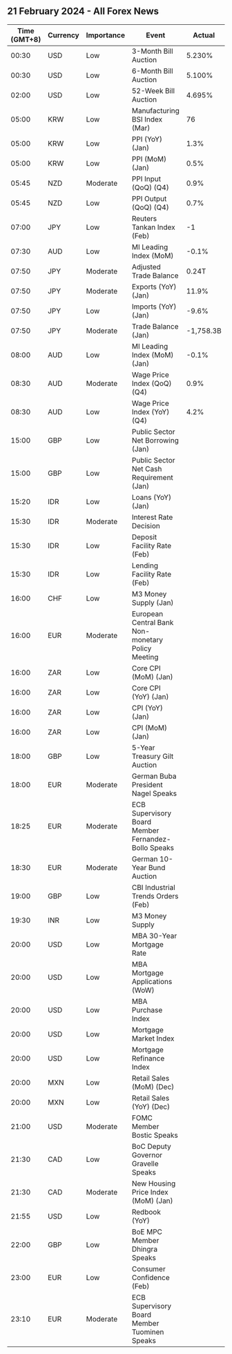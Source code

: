 ## 21 February 2024 - All Forex News

| Time (GMT+8) | Currency | Importance | Event | Actual | Forecast | Previous |
|------|----------|------------|-------|--------|----------|----------|
| 00:30 | USD | Low | 3-Month Bill Auction | 5.230% |  | 5.230% |
| 00:30 | USD | Low | 6-Month Bill Auction | 5.100% |  | 5.065% |
| 02:00 | USD | Low | 52-Week Bill Auction | 4.695% |  | 4.570% |
| 05:00 | KRW | Low | Manufacturing BSI Index (Mar) | 76 |  | 72 |
| 05:00 | KRW | Low | PPI (YoY) (Jan) | 1.3% |  | 1.2% |
| 05:00 | KRW | Low | PPI (MoM) (Jan) | 0.5% |  | 0.1% |
| 05:45 | NZD | Moderate | PPI Input (QoQ) (Q4) | 0.9% | 0.4% | 1.2% |
| 05:45 | NZD | Low | PPI Output (QoQ) (Q4) | 0.7% | 0.4% | 0.8% |
| 07:00 | JPY | Low | Reuters Tankan Index (Feb) | -1 |  | 6 |
| 07:30 | AUD | Low | MI Leading Index (MoM) | -0.1% |  | 0.0% |
| 07:50 | JPY | Moderate | Adjusted Trade Balance | 0.24T | -0.23T | -0.41T |
| 07:50 | JPY | Moderate | Exports (YoY) (Jan) | 11.9% | 9.5% | 9.8% |
| 07:50 | JPY | Low | Imports (YoY) (Jan) | -9.6% | -8.4% | -6.8% |
| 07:50 | JPY | Moderate | Trade Balance (Jan) | -1,758.3B | -1,925.9B | 62.1B |
| 08:00 | AUD | Low | MI Leading Index (MoM) (Jan) | -0.1% |  | -0.0% |
| 08:30 | AUD | Moderate | Wage Price Index (QoQ) (Q4) | 0.9% | 0.9% | 1.3% |
| 08:30 | AUD | Low | Wage Price Index (YoY) (Q4) | 4.2% | 4.1% | 4.1% |
| 15:00 | GBP | Low | Public Sector Net Borrowing (Jan) |  | -18.40B | 6.85B |
| 15:00 | GBP | Low | Public Sector Net Cash Requirement (Jan) |  |  | 12.863B |
| 15:20 | IDR | Low | Loans (YoY) (Jan) |  |  | 10.38% |
| 15:30 | IDR | Moderate | Interest Rate Decision |  | 6.00% | 6.00% |
| 15:30 | IDR | Low | Deposit Facility Rate (Feb) |  | 5.25% | 5.25% |
| 15:30 | IDR | Low | Lending Facility Rate (Feb) |  | 6.75% | 6.75% |
| 16:00 | CHF | Low | M3 Money Supply (Jan) |  |  | 1,136.2B |
| 16:00 | EUR | Moderate | European Central Bank Non-monetary Policy Meeting |  |  |  |
| 16:00 | ZAR | Low | Core CPI (MoM) (Jan) |  | 0.2% | 0.2% |
| 16:00 | ZAR | Low | Core CPI (YoY) (Jan) |  | 4.5% | 4.5% |
| 16:00 | ZAR | Low | CPI (YoY) (Jan) |  | 5.4% | 5.1% |
| 16:00 | ZAR | Low | CPI (MoM) (Jan) |  | 0.1% | 0.0% |
| 18:00 | GBP | Low | 5-Year Treasury Gilt Auction |  |  | 4.131% |
| 18:00 | EUR | Moderate | German Buba President Nagel Speaks |  |  |  |
| 18:25 | EUR | Moderate | ECB Supervisory Board Member Fernandez-Bollo Speaks |  |  |  |
| 18:30 | EUR | Moderate | German 10-Year Bund Auction |  |  | 2.230% |
| 19:00 | GBP | Low | CBI Industrial Trends Orders (Feb) |  | -27 | -30 |
| 19:30 | INR | Low | M3 Money Supply |  |  | 11.0% |
| 20:00 | USD | Low | MBA 30-Year Mortgage Rate |  |  | 6.87% |
| 20:00 | USD | Low | MBA Mortgage Applications (WoW) |  |  | -2.3% |
| 20:00 | USD | Low | MBA Purchase Index |  |  | 149.6 |
| 20:00 | USD | Low | Mortgage Market Index |  |  | 205.1 |
| 20:00 | USD | Low | Mortgage Refinance Index |  |  | 489.6 |
| 20:00 | MXN | Low | Retail Sales (MoM) (Dec) |  | 0.2% | 0.1% |
| 20:00 | MXN | Low | Retail Sales (YoY) (Dec) |  | 2.5% | 2.7% |
| 21:00 | USD | Moderate | FOMC Member Bostic Speaks |  |  |  |
| 21:30 | CAD | Low | BoC Deputy Governor Gravelle Speaks |  |  |  |
| 21:30 | CAD | Moderate | New Housing Price Index (MoM) (Jan) |  | 0.1% | 0.0% |
| 21:55 | USD | Low | Redbook (YoY) |  |  | 2.5% |
| 22:00 | GBP | Low | BoE MPC Member Dhingra Speaks |  |  |  |
| 23:00 | EUR | Low | Consumer Confidence (Feb) |  | -16.0 | -16.1 |
| 23:10 | EUR | Moderate | ECB Supervisory Board Member Tuominen Speaks |  |  |  |
